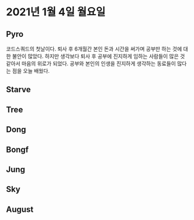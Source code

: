 # 2021년 1월 4일 월요일

## Pyro

코드스쿼드의 첫날이다. 퇴사 후 6개월간 본인 돈과 시간을 써가며 공부만 하는 것에 대한 불안이 많았다. 하지만 생각보다 퇴사 후 공부에 진지하게 임하는 사람들이 많은 것 같아서 마음의 위로가 되었다. 공부와 본인의 인생을 진지하게 생각하는 동료들이 많다는 점을 오늘 배웠다.

## Starve

## Tree

## Dong

## Bongf

## Jung
## Sky

## August
